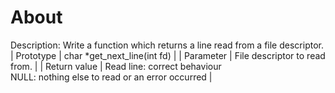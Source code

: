 # About
Description: Write a function which returns a line read from a
file descriptor.
| Prototype		| char *get_next_line(int fd)	|
| Parameter		| File descriptor to read from.	|
| Return value	| Read line: correct behaviour<br> NULL: nothing else to read or an error occurred |

